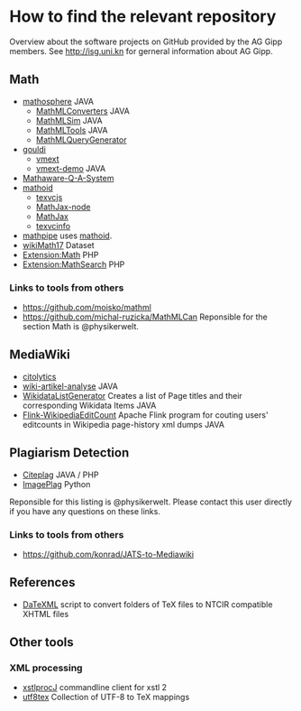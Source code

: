# How to find the relevant repository

Overview about the software projects on GitHub provided by the AG Gipp members. See http://isg.uni.kn for gerneral information about AG Gipp. 

## Math

* [mathosphere](https//:github.com/TU-Berlin/mathosphere) JAVA
  * [MathMLConverters](https://github.com/ag-gipp/MathMLConverters) JAVA
  * [MathMLSim](https://github.com/ag-gipp/MathMLConverters) JAVA
  * [MathMLTools](https://github.com/ag-gipp/MathMLTools) JAVA
  * [MathMLQueryGenerator](https://github.com/physikerwelt/MathMLQueryGenerator)
* [gouldi](https://github.com/ag-gipp/GoUldI)
  * [vmext](https://github.com/ag-gipp/vmext)
  * [vmext-demo](https://github.com/ag-gipp/vmext-demo) JAVA
* [Mathaware-Q-A-System](https://github.com/ag-gipp/Mathaware-Q-A-System)
* [mathoid](https://github.com/wikimedia/mathoid)
  * [texvcjs](https://github.com/wikimedia/mathoid)
  * [MathJax-node](https://github.com/wikimedia/MathJax-node)
  * [MathJax](https://github.com/wikimedia/MathJax)
  * [texvcinfo](https://github.com/physikerwelt/texvcinfo)
* [mathpipe](https://github.com/physikerwelt/mathpipe) uses [mathoid](https://github.com/wikimedia/mathoid).
* [wikiMath17](https://github.com/physikerwelt/wikiMath17) Dataset
* [Extension:Math](https://github.com/wikimedia/mediawiki-extensions-Math) PHP
* [Extension:MathSearch](https://github.com/wikimedia/mediawiki-extensions-MathSearch) PHP
### Links to tools from others
* https://github.com/moisko/mathml
* https://github.com/michal-ruzicka/MathMLCan
Reponsible for the section Math is @physikerwelt.

## MediaWiki
* [citolytics](https://github.com/wikimedia/citolytics)
* [wiki-artikel-analyse](https://github.com/ag-gipp/wiki-artikel-analyse) JAVA
* [WikidataListGenerator](https://github.com/physikerwelt/WikidataListGenerator) Creates a list of Page titles and their corresponding Wikidata Items  JAVA
* [Flink-WikipediaEditCount](https://github.com/physikerwelt/Flink-WikipediaEditCount) Apache Flink program for couting users' editcounts in Wikipedia page-history xml dumps   JAVA

## Plagiarism Detection ##
* [Citeplag](https://github.com/ag-gipp/citeplag) JAVA / PHP
* [ImagePlag](https://github.com/ag-gipp/imageplag) Python

Reponsible for this listing is @physikerwelt. Please contact this user directly if you have any questions on these links.
### Links to tools from others
* https://github.com/konrad/JATS-to-Mediawiki
## References
* [DaTeXML](https://github.com/physikerwelt/DaTeXML) script to convert folders of TeX files to NTCIR compatible XHTML files 

## Other tools
### XML processing
  * [xstlprocJ](https://github.com/physikerwelt/xstlprocJ) commandline client for xstl 2
  * [utf8tex](https://github.com/physikerwelt/utf8tex) Collection of UTF-8 to TeX mappings 
  


 

